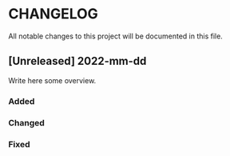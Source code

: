 # CHANGELOG

All notable changes to this project will be documented in this file.

## [Unreleased] 2022-mm-dd

Write here some overview.

### Added

### Changed

### Fixed
